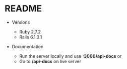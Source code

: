 # README

* Versions
  * Ruby 2.7.2
  * Rails 6.1.3.1

* Documentation
  * Run the server locally and use **:3000/api-docs** or
  * Go to **/api-docs** on live server
